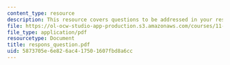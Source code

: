 ```yaml
---
content_type: resource
description: This resource covers questions to be addressed in your response paper.
file: https://ol-ocw-studio-app-production.s3.amazonaws.com/courses/11-941-disaster-vulnerability-and-resilience-spring-2005/5873705e6e826ac417501607fbd8a6cc_respons_question.pdf
file_type: application/pdf
resourcetype: Document
title: respons_question.pdf
uid: 5873705e-6e82-6ac4-1750-1607fbd8a6cc
---
```

